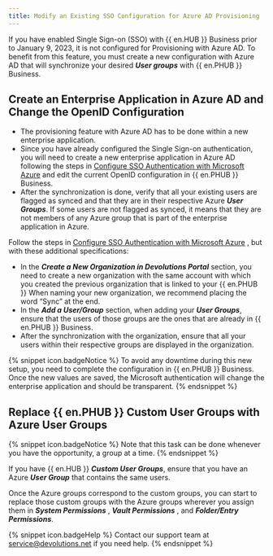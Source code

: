 ```yaml
---
title: Modify an Existing SSO Configuration for Azure AD Provisioning
---
```

If you have enabled Single Sign-on (SSO) with {{ en.HUB }} Business prior to January 9, 2023, it is not configured for Provisioning with Azure AD. To benefit from this feature, you must create a new configuration with Azure AD that will synchronize your desired ***User groups*** with {{ en.PHUB }} Business.

## Create an Enterprise Application in Azure AD and Change the OpenID Configuration

- The provisioning feature with Azure AD has to be done within a new enterprise application.
- Since you have already configured the Single Sign-on authentication, you will need to create a new enterprise application in Azure AD following the steps in [Configure SSO Authentication with Microsoft Azure](https://helphub.devolutions.net/hub_connect_azuread_office365_authentification.html) and edit the current OpenID configuration in {{ en.PHUB }} Business.
- After the synchronization is done, verify that all your existing users are flagged as synced and that they are in their respective Azure ***User Groups***. If some users are not flagged as synced, it means that they are not members of any Azure group that is part of the enterprise application in Azure.

Follow the steps in [Configure SSO Authentication with Microsoft Azure](https://helphub.devolutions.net/hub_connect_azuread_office365_authentification.html) , but with these additional specifications:

- In the ***Create a New Organization in Devolutions Portal*** section, you need to create a new organization with the same account with which you created the previous organization that is linked to your {{ en.PHUB }} When naming your new organization, we recommend placing the word “Sync” at the end.
- In the ***Add a User/Group*** section, when adding your ***User Groups***, ensure that the users of those groups are the ones that are already in {{ en.PHUB }} Business.
- After the synchronization with the organization, ensure that all your users within their respective groups are displayed in the organization.

{% snippet icon.badgeNotice %}
To avoid any downtime during this new setup, you need to complete the configuration in {{ en.PHUB }} Business. Once the new values are saved, the Microsoft authentication will change the enterprise application and should be transparent.
{% endsnippet %}

## Replace {{ en.PHUB }} Custom User Groups with Azure User Groups

{% snippet icon.badgeNotice %}
Note that this task can be done whenever you have the opportunity, a group at a time.
{% endsnippet %}

If you have {{ en.HUB }} ***Custom User Groups***, ensure that you have an Azure ***User Group*** that contains the same users.

Once the Azure groups correspond to the custom groups, you can start to replace those custom groups with the Azure groups wherever you assign them in ***System Permissions*** , ***Vault Permissions*** , and ***Folder/Entry Permissions***.

{% snippet icon.badgeHelp %}
Contact our support team at [service@devolutions.net](mailto:service@devolutions.net) if you need help.
{% endsnippet %}

